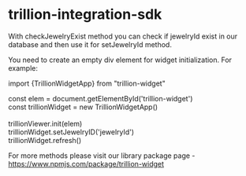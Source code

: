 # trillion-integration-sdk

With checkJewelryExist method you can check if jewelryId exist in our database and then use it for setJewelryId method.

You need to create an empty div element for widget initialization. For example:
<div id="trillion-widget"></div>

import {TrillionWidgetApp} from "trillion-widget"

const elem = document.getElementById('trillion-widget')<br>
const trillionWidget = new TrillionWidgetApp()<br><br>
trillionViewer.init(elem)<br>
trillionWidget.setJewelryID('jewelryId')<br>
trillionWidget.refresh()<br>

For more methods please visit our library package page - https://www.npmjs.com/package/trillion-widget

